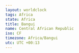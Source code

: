 ```yaml
---
layout: worldclock
tags: Africa
state: Africa
title: Bangui
name: Central African Republic
iso: CF
timezone: Africa/Bangui
utc: UTC +00:13
---
```


